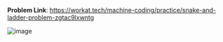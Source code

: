 **Problem Link**: https://workat.tech/machine-coding/practice/snake-and-ladder-problem-zgtac9lxwntg

![image](https://github.com/chayan7489/LowLevelDesign_Problems/assets/61390152/6dfc2454-5821-4c7c-9c2d-6362fc6718a6)

